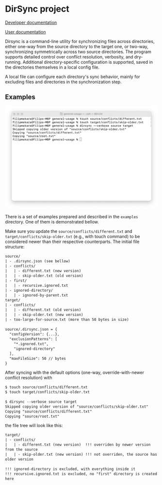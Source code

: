 # DirSync project

[Developer documentation](./docs/Developer%20documentation.md)

[User documentation](./docs/User%20documentation.md)

Dirsync is a command-line utility for synchronizing files across directories,
either one-way from the source directory to the target one, or two-way,
synchronizing symmetrically across two source directories.
The program supports detailed control over conflict resolution, verbosity, and dry-running.
Additional directory-specific configuration is supported, saved in the directories themselves
in a local config file.



A local file can configure each directory's sync behavior,
mainly for excluding files and directories in the synchronization step.

## Examples

![Screenshot of the program usage - Example 1 - General Usage](docs/screenshot.png)

There is a set of examples prepared and described in the `examples` directory.
One of them is demonstrated bellow.

Make sure you update the `source/conflicts/different.txt` and `target/conflicts/skip-older.txt`
(e.g., with touch command) to be considered newer than their respective counterparts.
The initial file structure:

```
source/
| - .dirsync.json (see bellow)
| - conflicts/
|   | - different.txt (new version)
|   | - skip-older.txt (old version)
| - first/
|   | - recursive.ignored.txt
| - ignored-directory/
|   | - ignored-by-parent.txt
target/
| - conflicts/
|   | - different.txt (old version)
|   | - skip-older.txt (new version)
| - too-large-for-source.txt (more than 50 bytes in size)

source/.dirsync.json = {
  "configVersion": {...},
  "exclusionPatterns": [
    "*.ignored.txt",
    "ignored-directory"
  ],
  "maxFileSize": 50 // bytes
}
```

After syncing with the default options (one-way, override-with-newer conflict resolution)
with 

```
$ touch source/conflicts/different.txt
$ touch target/conflicts/skip-older.txt

$ dirsync --verbose source target
Skipped copying older version of "source/conflicts/skip-older.txt"
Copying "source/conflicts/different.txt"
Copying "source/root.txt"
```

the file tree will look like this:

```
target/
| - conflicts/
|   | - different.txt (new version)  !!! overriden by newer version from the source
|   | - skip-older.txt (new version) !!! not overriden, the source has older version

!!! ignored-directory is excluded, with everything inside it
!!! recursive.ignored.txt is excluded, no "first" directory is created here
```
